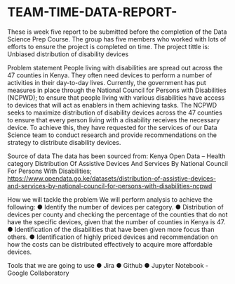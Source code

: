 # TEAM-TIME-DATA-REPORT-
These is week five report to be submitted before the completion of the Data Science Prep Course. The group has five members who worked with lots of efforts to ensure the project is completed on time.
The project tittle is:
Unbiased distribution of disability devices

Problem statement
People living with disabilities are spread out across the 47 counties in Kenya. They often need devices to perform a number of activities in their day-to-day lives. 
Currently, the government has put measures in place through the National Council for Persons with Disabilities (NCPWD); to ensure that people living with various disabilities have access to devices that will act as enablers in them achieving tasks.
The NCPWD seeks to maximize distribution of disability devices across the 47 counties to ensure that every person living with a disability receives the necessary device. To achieve this, they have requested for the services of our Data Science team to conduct research and provide recommendations on the strategy to distribute disability devices.

Source of data
The data has been sourced from: Kenya Open Data – Health category
Distribution Of Assistive Devices And Services By National Council For Persons With Disabilities; https://www.opendata.go.ke/datasets/distribution-of-assistive-devices-and-services-by-national-council-for-persons-with-disabilities-ncpwd

How we will tackle the problem
We will perform analysis to achieve the following:
●	Identify the number of devices per category.
●	Distribution of devices per county and checking the percentage of the counties that do not have the specific devices, given that the number of counties in Kenya is 47.
●	Identification of the disabilities that have been given more focus than others.
●	Identification of highly priced devices and recommendation on how the costs can be distributed effectively to acquire more affordable devices.

Tools that we are going to use
●	Jira
●	Github
●	Jupyter Notebook - Google Collaboratory
